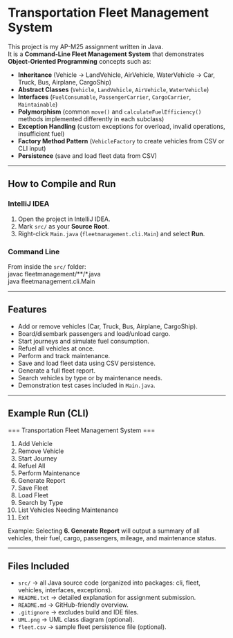 # Transportation Fleet Management System

This project is my AP-M25 assignment written in Java.  
It is a **Command-Line Fleet Management System** that demonstrates **Object-Oriented Programming** concepts such as:

- **Inheritance** (Vehicle → LandVehicle, AirVehicle, WaterVehicle → Car, Truck, Bus, Airplane, CargoShip)  
- **Abstract Classes** (`Vehicle`, `LandVehicle`, `AirVehicle`, `WaterVehicle`)  
- **Interfaces** (`FuelConsumable`, `PassengerCarrier`, `CargoCarrier`, `Maintainable`)  
- **Polymorphism** (common `move()` and `calculateFuelEfficiency()` methods implemented differently in each subclass)  
- **Exception Handling** (custom exceptions for overload, invalid operations, insufficient fuel)  
- **Factory Method Pattern** (`VehicleFactory` to create vehicles from CSV or CLI input)  
- **Persistence** (save and load fleet data from CSV)  

---

## How to Compile and Run

### IntelliJ IDEA
1. Open the project in IntelliJ IDEA.  
2. Mark `src/` as your **Source Root**.  
3. Right-click `Main.java` (`fleetmanagement.cli.Main`) and select **Run**.  

### Command Line
From inside the `src/` folder:  
javac fleetmanagement/**/*.java  
java fleetmanagement.cli.Main  

---

## Features
- Add or remove vehicles (Car, Truck, Bus, Airplane, CargoShip).  
- Board/disembark passengers and load/unload cargo.  
- Start journeys and simulate fuel consumption.  
- Refuel all vehicles at once.  
- Perform and track maintenance.  
- Save and load fleet data using CSV persistence.  
- Generate a full fleet report.  
- Search vehicles by type or by maintenance needs.  
- Demonstration test cases included in `Main.java`.  

---

## Example Run (CLI)
=== Transportation Fleet Management System ===  
1. Add Vehicle  
2. Remove Vehicle  
3. Start Journey  
4. Refuel All  
5. Perform Maintenance  
6. Generate Report  
7. Save Fleet  
8. Load Fleet  
9. Search by Type  
10. List Vehicles Needing Maintenance  
11. Exit  

Example: Selecting **6. Generate Report** will output a summary of all vehicles, their fuel, cargo, passengers, mileage, and maintenance status.

---

## Files Included
- `src/` → all Java source code (organized into packages: cli, fleet, vehicles, interfaces, exceptions).  
- `README.txt` → detailed explanation for assignment submission.  
- `README.md` → GitHub-friendly overview.  
- `.gitignore` → excludes build and IDE files.  
- `UML.png` → UML class diagram (optional).  
- `fleet.csv` → sample fleet persistence file (optional).  
